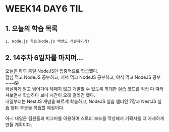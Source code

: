 # WEEK14 DAY6 TIL

## 1. 오늘의 학습 목록
```
1. Node.js 학습(Node.js 백엔드 개발자되기)
```

## 2. 14주차 6일차를 마치며...
오늘은 하루 종일 NodeJS만 집중적으로 학습했다.  
점심 먹고 NodeJS 공부하고, 저녁 먹고 NodeJS 공부하고, 야식 먹고 NodeJS 공부~~~😱  
확실하게 알고 넘어가야 헤매지 않고 개발할 수 있도록 최대한 실습 코드를 직접 다 따라 쳐보면서 학습하다 보니 시간이 오래 걸리긴 했다.  
내일부터는 NestJS 개념을 빠르게 학습하고, NodeJS 실습 챕터인 7장과 NestJS 실습 챕터 부분을 학습할 예정이다.

아~! 내일은 팀원들과 피그마를 이용하여 스토리 보드를 작성해서 기획서를 더 자세하게 만들 계획이다.